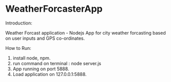 # WeatherForcasterApp

Introduction:

Weather Forcast application - Nodejs App for city weather forcasting based on user inputs and GPS co-ordinates.

How to Run:

1. install node, npm.
2. run command on terminal : node server.js
3. App running on port 5888.
4. Load application on 127.0.0.1:5888.
